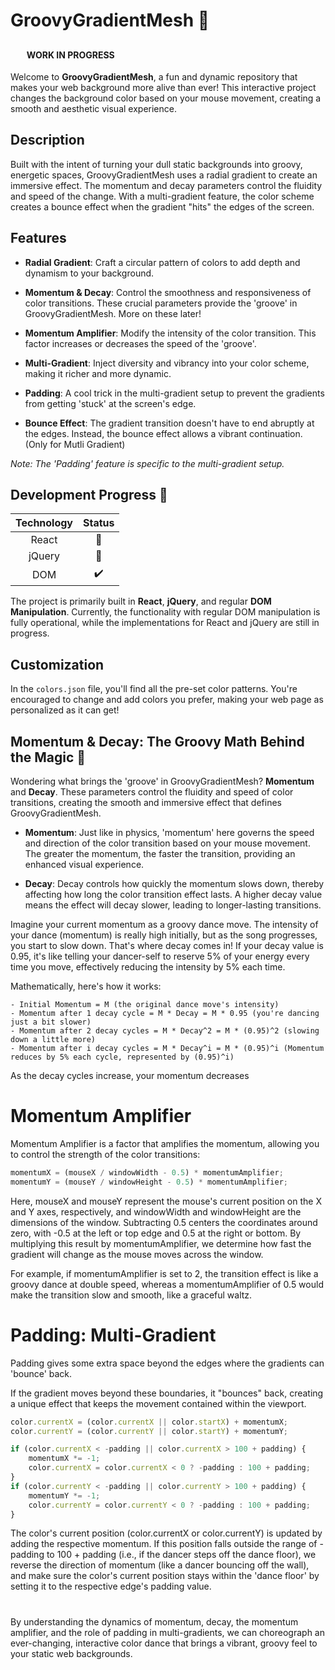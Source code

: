# GroovyGradientMesh 🎨

<span style="font-family:Papyrus; font-size: 28px;">&#x1F4D7;</span> **WORK IN PROGRESS**

Welcome to **GroovyGradientMesh**, a fun and dynamic repository that makes your web background more alive than ever! This interactive project changes the background color based on your mouse movement, creating a smooth and aesthetic visual experience.

## Description

Built with the intent of turning your dull static backgrounds into groovy, energetic spaces, GroovyGradientMesh uses a radial gradient to create an immersive effect. The momentum and decay parameters control the fluidity and speed of the change. With a multi-gradient feature, the color scheme creates a bounce effect when the gradient "hits" the edges of the screen. 

## Features

- **Radial Gradient**: Craft a circular pattern of colors to add depth and dynamism to your background.

- **Momentum & Decay**: Control the smoothness and responsiveness of color transitions. These crucial parameters provide the 'groove' in GroovyGradientMesh. More on these later!

- **Momentum Amplifier**: Modify the intensity of the color transition. This factor increases or decreases the speed of the 'groove'.

- **Multi-Gradient**: Inject diversity and vibrancy into your color scheme, making it richer and more dynamic.

- **Padding**: A cool trick in the multi-gradient setup to prevent the gradients from getting 'stuck' at the screen's edge.

- **Bounce Effect**: The gradient transition doesn't have to end abruptly at the edges. Instead, the bounce effect allows a vibrant continuation. (Only for Mutli Gradient)
  
*Note: The 'Padding' feature is specific to the multi-gradient setup.*


## Development Progress 🚧

| Technology | Status |
|:----------:|:------:|
|   React    |   🚧   |
|   jQuery   |   🚧   |
|     DOM    |   ✔️   |

The project is primarily built in **React**, **jQuery**, and regular **DOM Manipulation**. Currently, the functionality with regular DOM manipulation is fully operational, while the implementations for React and jQuery are still in progress.

## Customization

In the `colors.json` file, you'll find all the pre-set color patterns. You're encouraged to change and add colors you prefer, making your web page as personalized as it can get!

## Momentum & Decay: The Groovy Math Behind the Magic 🎩

Wondering what brings the 'groove' in GroovyGradientMesh? **Momentum** and **Decay**. These parameters control the fluidity and speed of color transitions, creating the smooth and immersive effect that defines GroovyGradientMesh.

- **Momentum**: Just like in physics, 'momentum' here governs the speed and direction of the color transition based on your mouse movement. The greater the momentum, the faster the transition, providing an enhanced visual experience.

- **Decay**: Decay controls how quickly the momentum slows down, thereby affecting how long the color transition effect lasts. A higher decay value means the effect will decay slower, leading to longer-lasting transitions.

Imagine your current momentum as a groovy dance move. The intensity of your dance (momentum) is really high initially, but as the song progresses, you start to slow down. That's where decay comes in! If your decay value is 0.95, it's like telling your dancer-self to reserve 5% of your energy every time you move, effectively reducing the intensity by 5% each time.


Mathematically, here's how it works:
```
- Initial Momentum = M (the original dance move's intensity)
- Momentum after 1 decay cycle = M * Decay = M * 0.95 (you're dancing just a bit slower)
- Momentum after 2 decay cycles = M * Decay^2 = M * (0.95)^2 (slowing down a little more)
- Momentum after i decay cycles = M * Decay^i = M * (0.95)^i (Momentum reduces by 5% each cycle, represented by (0.95)^i)
```
As the decay cycles increase, your momentum decreases

# **Momentum Amplifier** 
Momentum Amplifier is a factor that amplifies the momentum, allowing you to control the strength of the color transitions:

```javascript
momentumX = (mouseX / windowWidth - 0.5) * momentumAmplifier;
momentumY = (mouseY / windowHeight - 0.5) * momentumAmplifier;

```
Here, mouseX and mouseY represent the mouse's current position on the X and Y axes, respectively, and windowWidth and windowHeight are the dimensions of the window. Subtracting 0.5 centers the coordinates around zero, with -0.5 at the left or top edge and 0.5 at the right or bottom. By multiplying this result by momentumAmplifier, we determine how fast the gradient will change as the mouse moves across the window.

For example, if momentumAmplifier is set to 2, the transition effect is like a groovy dance at double speed, whereas a momentumAmplifier of 0.5 would make the transition slow and smooth, like a graceful waltz.

# **Padding: Multi-Gradient**
Padding gives some extra space beyond the edges where the gradients can 'bounce' back.

If the gradient moves beyond these boundaries, it "bounces" back, creating a unique effect that keeps the movement contained within the viewport.
``` javascript
color.currentX = (color.currentX || color.startX) + momentumX;
color.currentY = (color.currentY || color.startY) + momentumY;

if (color.currentX < -padding || color.currentX > 100 + padding) {
    momentumX *= -1;
    color.currentX = color.currentX < 0 ? -padding : 100 + padding;
}
if (color.currentY < -padding || color.currentY > 100 + padding) {
    momentumY *= -1;
    color.currentY = color.currentY < 0 ? -padding : 100 + padding;
}

```
The color's current position (color.currentX or color.currentY) is updated by adding the respective momentum. If this position falls outside the range of -padding to 100 + padding (i.e., if the dancer steps off the dance floor), we reverse the direction of momentum (like a dancer bouncing off the wall), and make sure the color's current position stays within the 'dance floor' by setting it to the respective edge's padding value.

#
By understanding the dynamics of momentum, decay, the momentum amplifier, and the role of padding in multi-gradients, we can choreograph an ever-changing, interactive color dance that brings a vibrant, groovy feel to your static web backgrounds. 



